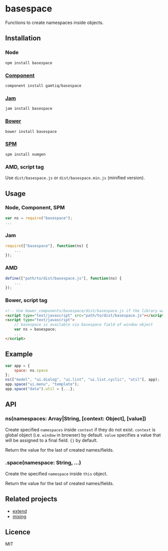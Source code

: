 # basespace

Functions to create namespaces inside objects.

## Installation

### Node

    npm install basespace

### [Component](http://component.io)

    component install gamtiq/basespace

### [Jam](http://jamjs.org)

    jam install basespace

### [Bower](http://bower.io)

    bower install basespace

### [SPM](http://spmjs.io)

    spm install numgen

### AMD, script tag

Use `dist/basespace.js` or `dist/basespace.min.js` (minified version).

## Usage

### Node, Component, SPM

```js
var ns = require("basespace");
...
```

### Jam

```js
require(["basespace"], function(ns) {
    ...
});
```

### AMD

```js
define(["path/to/dist/basespace.js"], function(ns) {
    ...
});
```

### Bower, script tag

```html
<!-- Use bower_components/basespace/dist/basespace.js if the library was installed via Bower -->
<script type="text/javascript" src="path/to/dist/basespace.js"></script>
<script type="text/javascript">
    // basespace is available via basespace field of window object
    var ns = basespace;
    ...
</script>
```

## Example

```js
var app = {
    space: ns.space
};
ns(["model", "ui.dialog", "ui.list", "ui.list.cyclic", "util"], app);
app.space("ui.menu", "template");
app.space("data").util = {...};
```

## API

### ns(namespaces: Array|String, [context: Object], [value])

Create specified `namespaces` inside `context` if they do not exist.
`context` is global object (i.e. `window` in browser) by default.
`value` specifies a value that will be assigned to a final field. `{}` by default.

Return the value for the last of created names/fields.

### .space(namespace: String, ...)

Create the specified `namespace` inside `this` object.

Return the value for the last of created names/fields.

## Related projects

* [extend](https://github.com/gamtiq/extend)
* [mixing](https://github.com/gamtiq/mixing)

## Licence

MIT

